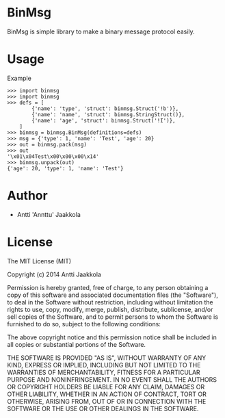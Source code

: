 BinMsg
======

BinMsg is simple library to make a binary message protocol easily.


Usage
=====

Example

    >>> import binmsg
    >>> import binmsg
    >>> defs = [
            {'name': 'type', 'struct': binmsg.Struct('!b')},
            {'name': 'name', 'struct': binmsg.StringStruct()},
            {'name': 'age', 'struct': binmsg.Struct('!I')},
        ]
    >>> binmsg = binmsg.BinMsg(definitions=defs)
    >>> msg = {'type': 1, 'name': 'Test', 'age': 20}
    >>> out = binmsg.pack(msg)
    >>> out
    '\x01\x04Test\x00\x00\x00\x14'
    >>> binmsg.unpack(out)
    {'age': 20, 'type': 1, 'name': 'Test'}
    

Author
======

* Antti 'Annttu' Jaakkola

License
=======

The MIT License (MIT)

Copyright (c) 2014 Antti Jaakkola

Permission is hereby granted, free of charge, to any person obtaining a copy
of this software and associated documentation files (the "Software"), to deal
in the Software without restriction, including without limitation the rights
to use, copy, modify, merge, publish, distribute, sublicense, and/or sell
copies of the Software, and to permit persons to whom the Software is
furnished to do so, subject to the following conditions:

The above copyright notice and this permission notice shall be included in
all copies or substantial portions of the Software.

THE SOFTWARE IS PROVIDED "AS IS", WITHOUT WARRANTY OF ANY KIND, EXPRESS OR
IMPLIED, INCLUDING BUT NOT LIMITED TO THE WARRANTIES OF MERCHANTABILITY,
FITNESS FOR A PARTICULAR PURPOSE AND NONINFRINGEMENT. IN NO EVENT SHALL THE
AUTHORS OR COPYRIGHT HOLDERS BE LIABLE FOR ANY CLAIM, DAMAGES OR OTHER
LIABILITY, WHETHER IN AN ACTION OF CONTRACT, TORT OR OTHERWISE, ARISING FROM,
OUT OF OR IN CONNECTION WITH THE SOFTWARE OR THE USE OR OTHER DEALINGS IN
THE SOFTWARE.